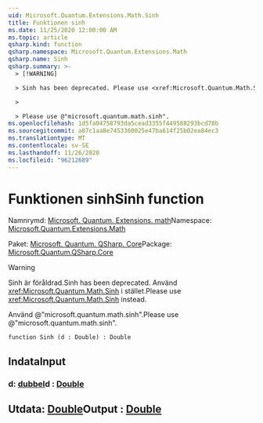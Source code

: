 ```yaml
---
uid: Microsoft.Quantum.Extensions.Math.Sinh
title: Funktionen sinh
ms.date: 11/25/2020 12:00:00 AM
ms.topic: article
qsharp.kind: function
qsharp.namespace: Microsoft.Quantum.Extensions.Math
qsharp.name: Sinh
qsharp.summary: >-
  > [!WARNING]

  > Sinh has been deprecated. Please use <xref:Microsoft.Quantum.Math.Sinh> instead.

  >

  > Please use @"microsoft.quantum.math.sinh".
ms.openlocfilehash: 1d5fa04758793da5cead3355f449588293bcd78b
ms.sourcegitcommit: a87c1aa8e7453360025e47ba614f25b02ea84ec3
ms.translationtype: MT
ms.contentlocale: sv-SE
ms.lasthandoff: 11/26/2020
ms.locfileid: "96212689"
---
```

# <a name="sinh-function"></a><span data-ttu-id="e7a8f-102">Funktionen sinh</span><span class="sxs-lookup"><span data-stu-id="e7a8f-102">Sinh function</span></span>

<span data-ttu-id="e7a8f-103">Namnrymd: [Microsoft. Quantum. Extensions. math](xref:Microsoft.Quantum.Extensions.Math)</span><span class="sxs-lookup"><span data-stu-id="e7a8f-103">Namespace: [Microsoft.Quantum.Extensions.Math](xref:Microsoft.Quantum.Extensions.Math)</span></span>

<span data-ttu-id="e7a8f-104">Paket: [Microsoft. Quantum. QSharp. Core](https://nuget.org/packages/Microsoft.Quantum.QSharp.Core)</span><span class="sxs-lookup"><span data-stu-id="e7a8f-104">Package: [Microsoft.Quantum.QSharp.Core](https://nuget.org/packages/Microsoft.Quantum.QSharp.Core)</span></span>


> [!WARNING]
> <span data-ttu-id="e7a8f-105">Sinh är föråldrad.</span><span class="sxs-lookup"><span data-stu-id="e7a8f-105">Sinh has been deprecated.</span></span> <span data-ttu-id="e7a8f-106">Använd <xref:Microsoft.Quantum.Math.Sinh> i stället.</span><span class="sxs-lookup"><span data-stu-id="e7a8f-106">Please use <xref:Microsoft.Quantum.Math.Sinh> instead.</span></span>
>
> <span data-ttu-id="e7a8f-107">Använd @"microsoft.quantum.math.sinh".</span><span class="sxs-lookup"><span data-stu-id="e7a8f-107">Please use @"microsoft.quantum.math.sinh".</span></span>



```qsharp
function Sinh (d : Double) : Double
```


## <a name="input"></a><span data-ttu-id="e7a8f-108">Indata</span><span class="sxs-lookup"><span data-stu-id="e7a8f-108">Input</span></span>

### <a name="d--double"></a><span data-ttu-id="e7a8f-109">d: [dubbel](xref:microsoft.quantum.lang-ref.double)</span><span class="sxs-lookup"><span data-stu-id="e7a8f-109">d : [Double](xref:microsoft.quantum.lang-ref.double)</span></span>





## <a name="output--double"></a><span data-ttu-id="e7a8f-110">Utdata: [Double](xref:microsoft.quantum.lang-ref.double)</span><span class="sxs-lookup"><span data-stu-id="e7a8f-110">Output : [Double](xref:microsoft.quantum.lang-ref.double)</span></span>

